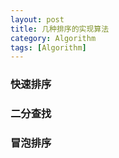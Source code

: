 ```yaml
---
layout: post
title: 几种排序的实现算法
category: Algorithm
tags: [Algorithm]
---
```


<div class="message">
  
</div>

### 快速排序

### 二分查找

### 冒泡排序
















